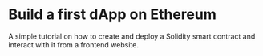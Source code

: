 # Build a first dApp on Ethereum

A simple tutorial on how to create and deploy a Solidity smart contract and interact with it from a frontend website.
